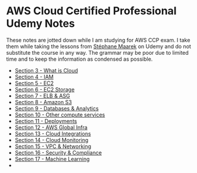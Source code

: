 # AWS Cloud Certified Professional Udemy Notes

These notes are jotted down while I am studying for AWS CCP exam. I take them while taking the lessons from [Stéphane Maarek](https://www.udemy.com/course/aws-certified-cloud-practitioner-new/) on Udemy and do not substitute the course in any way. The grammar may be poor due to limited time and to keep the information as condensed as possible.

- [Section 3 - What is Cloud](/aws-ccp-udemy-notes/section-3/)                 
- [Section 4 - IAM ](/aws-ccp-udemy-notes/section-4-iam/)
- [Section 5 - EC2 ](/aws-ccp-udemy-notes/section-5-ec2/)
- [Section 6 - EC2 Storage](/aws-ccp-udemy-notes/section-6-ec2-intance-store)
- [Section 7 - ELB & ASG](/aws-ccp-udemy-notes/section-7-elb-asg)
- [Section 8 - Amazon S3](/aws-ccp-udemy-notes/section-8-s3)
- [Section 9 - Databases & Analytics](/aws-ccp-udemy-notes/section-9-db-&-analytics)
- [Section 10 - Other compute services](/aws-ccp-udemy-notes/s-10-ecs-lambda-batch-lightsail)
- [Section 11 - Deployments](/aws-ccp-udemy-notes/section-11-deployments-&-managing-infra)
- [Section 12 - AWS Global Infra](/aws-ccp-udemy-notes/section-12-global-infra)
- [Section 13 - Cloud Integrations](/aws-ccp-udemy-notes/section-13-cloud-integrations)
- [Section 14 - Cloud Monitoring](/aws-ccp-udemy-notes/section-14-cloud-monitoring)
- [Section 15 - VPC & Networking](/aws-ccp-udemy-notes/section-15-vpc-&-networking) 
- [Section 16 - Security & Compliance](/aws-ccp-udemy-notes/section-16-security-&-compliance)
- [Section 17 - Machine Learning](/aws-ccp-udemy-notes/section-17-machine-learning) 
- 
